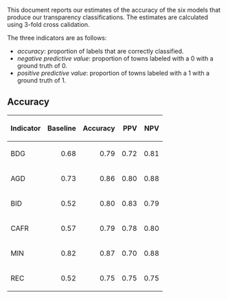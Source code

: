 This document reports our estimates of the accuracy of the six models
that produce our transparency classifications. The estimates are
calculated using 3-fold cross calidation.

The three indicators are as follows:

  - *accuracy*: proportion of labels that are correctly classified.
  - *negative predictive value*: proportion of towns labeled with a 0
    with a ground truth of 0.
  - *positive predictive value*: proportion of towns labeled with a 1
    with a ground truth of 1.

## Accuracy

<table>

<thead>

<tr>

<th style="text-align:left;">

Indicator

</th>

<th style="text-align:right;">

Baseline

</th>

<th style="text-align:right;">

Accuracy

</th>

<th style="text-align:right;">

PPV

</th>

<th style="text-align:right;">

NPV

</th>

</tr>

</thead>

<tbody>

<tr>

<td style="text-align:left;">

BDG

</td>

<td style="text-align:right;">

0.68

</td>

<td style="text-align:right;">

0.79

</td>

<td style="text-align:right;">

0.72

</td>

<td style="text-align:right;">

0.81

</td>

</tr>

<tr>

<td style="text-align:left;">

AGD

</td>

<td style="text-align:right;">

0.73

</td>

<td style="text-align:right;">

0.86

</td>

<td style="text-align:right;">

0.80

</td>

<td style="text-align:right;">

0.88

</td>

</tr>

<tr>

<td style="text-align:left;">

BID

</td>

<td style="text-align:right;">

0.52

</td>

<td style="text-align:right;">

0.80

</td>

<td style="text-align:right;">

0.83

</td>

<td style="text-align:right;">

0.79

</td>

</tr>

<tr>

<td style="text-align:left;">

CAFR

</td>

<td style="text-align:right;">

0.57

</td>

<td style="text-align:right;">

0.79

</td>

<td style="text-align:right;">

0.78

</td>

<td style="text-align:right;">

0.80

</td>

</tr>

<tr>

<td style="text-align:left;">

MIN

</td>

<td style="text-align:right;">

0.82

</td>

<td style="text-align:right;">

0.87

</td>

<td style="text-align:right;">

0.70

</td>

<td style="text-align:right;">

0.88

</td>

</tr>

<tr>

<td style="text-align:left;">

REC

</td>

<td style="text-align:right;">

0.52

</td>

<td style="text-align:right;">

0.75

</td>

<td style="text-align:right;">

0.75

</td>

<td style="text-align:right;">

0.75

</td>

</tr>

</tbody>

</table>

